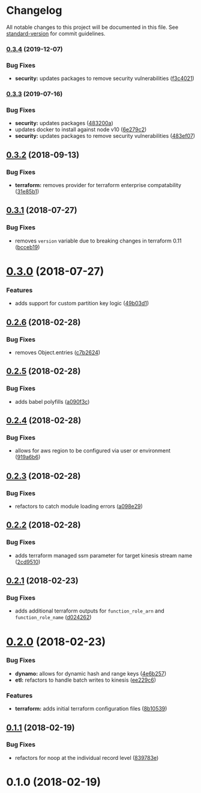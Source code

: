 # Changelog

All notable changes to this project will be documented in this file. See [standard-version](https://github.com/conventional-changelog/standard-version) for commit guidelines.

### [0.3.4](https://github.com/jasonsites/dynamo-fanout/compare/v0.3.3...v0.3.4) (2019-12-07)


### Bug Fixes

* **security:** updates packages to remove security vulnerabilities ([f3c4021](https://github.com/jasonsites/dynamo-fanout/commit/f3c4021eb7c969f1c021ad5f87239877c0b4f0f3))

### [0.3.3](https://github.com/jasonsites/dynamo-fanout/compare/v0.3.2...v0.3.3) (2019-07-16)


### Bug Fixes

* **security:** updates packages ([483200a](https://github.com/jasonsites/dynamo-fanout/commit/483200a))
* updates docker to install against node v10 ([6e279c2](https://github.com/jasonsites/dynamo-fanout/commit/6e279c2))
* **security:** updates packages to remove security vulnerabilities ([483ef07](https://github.com/jasonsites/dynamo-fanout/commit/483ef07))



<a name="0.3.2"></a>
## [0.3.2](https://github.com/jasonsites/dynamo-fanout/compare/v0.3.1...v0.3.2) (2018-09-13)


### Bug Fixes

* **terraform:** removes provider for terraform enterprise compatability ([31e85b1](https://github.com/jasonsites/dynamo-fanout/commit/31e85b1))



<a name="0.3.1"></a>
## [0.3.1](https://github.com/jasonsites/dynamo-fanout/compare/v0.3.0...v0.3.1) (2018-07-27)


### Bug Fixes

* removes `version` variable due to breaking changes in terraform 0.11 ([bcceb19](https://github.com/jasonsites/dynamo-fanout/commit/bcceb19))



<a name="0.3.0"></a>
# [0.3.0](https://github.com/jasonsites/dynamo-fanout/compare/v0.2.6...v0.3.0) (2018-07-27)


### Features

* adds support for custom partition key logic ([49b03d1](https://github.com/jasonsites/dynamo-fanout/commit/49b03d1))



<a name="0.2.6"></a>
## [0.2.6](https://github.com/jasonsites/dynamo-fanout/compare/v0.2.5...v0.2.6) (2018-02-28)


### Bug Fixes

* removes Object.entries ([c7b2624](https://github.com/jasonsites/dynamo-fanout/commit/c7b2624))



<a name="0.2.5"></a>
## [0.2.5](https://github.com/jasonsites/dynamo-fanout/compare/v0.2.4...v0.2.5) (2018-02-28)


### Bug Fixes

* adds babel polyfills ([a090f3c](https://github.com/jasonsites/dynamo-fanout/commit/a090f3c))



<a name="0.2.4"></a>
## [0.2.4](https://github.com/jasonsites/dynamo-fanout/compare/v0.2.3...v0.2.4) (2018-02-28)


### Bug Fixes

* allows for aws region to be configured via user or environment ([919a6b6](https://github.com/jasonsites/dynamo-fanout/commit/919a6b6))



<a name="0.2.3"></a>
## [0.2.3](https://github.com/jasonsites/dynamo-fanout/compare/v0.2.2...v0.2.3) (2018-02-28)


### Bug Fixes

* refactors to catch module loading errors ([a098e29](https://github.com/jasonsites/dynamo-fanout/commit/a098e29))



<a name="0.2.2"></a>
## [0.2.2](https://github.com/jasonsites/dynamo-fanout/compare/v0.2.1...v0.2.2) (2018-02-28)


### Bug Fixes

* adds terraform managed ssm parameter for target kinesis stream name ([2cd9510](https://github.com/jasonsites/dynamo-fanout/commit/2cd9510))



<a name="0.2.1"></a>
## [0.2.1](https://github.com/jasonsites/dynamo-fanout/compare/v0.2.0...v0.2.1) (2018-02-23)


### Bug Fixes

* adds additional terraform outputs for `function_role_arn` and `function_role_name` ([d024262](https://github.com/jasonsites/dynamo-fanout/commit/d024262))



<a name="0.2.0"></a>
# [0.2.0](https://github.com/jasonsites/dynamo-fanout/compare/v0.1.1...v0.2.0) (2018-02-23)


### Bug Fixes

* **dynamo:** allows for dynamic hash and range keys ([4e6b257](https://github.com/jasonsites/dynamo-fanout/commit/4e6b257))
* **etl:** refactors to handle batch writes to kinesis ([ee229c6](https://github.com/jasonsites/dynamo-fanout/commit/ee229c6))


### Features

* **terraform:** adds initial terraform configuration files ([8b10539](https://github.com/jasonsites/dynamo-fanout/commit/8b10539))



<a name="0.1.1"></a>
## [0.1.1](https://github.com/jasonsites/dynamo-fanout/compare/v0.1.0...v0.1.1) (2018-02-19)


### Bug Fixes

* refactors for noop at the individual record level ([839783e](https://github.com/jasonsites/dynamo-fanout/commit/839783e))



<a name="0.1.0"></a>
# 0.1.0 (2018-02-19)

